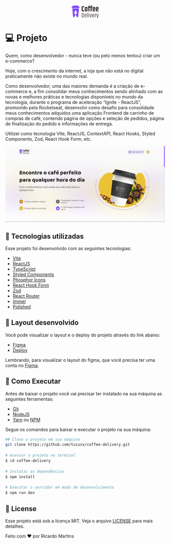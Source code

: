 <p align="center">
  <img alt="Coffee Delivery" src=".github/Logo.png" />
</p>

# **💻** Projeto

Quem, como desenvolvedor - nunca teve (ou pelo menos tentou) criar um e-commerce? 

Hoje, com o crescimento da internet, a loja que não está no digital praticamente não existe no mundo real. 

Como desenvolvedor, uma das maiores demanda é a criação de e-commerce e, a fim consolidar meus conhecimentos sendo alinhado com as novas e melhores práticas e tecnologias disponíveis no mundo da tecnologia, durante o programa de aceleração “Ignite - ReactJS”, promovido pela Rocketseat, desenvolvi como desafio para consolidade meus conhecimentos adquidos uma aplicação Frontend de carrinho de compras de café, contendo página de opções e seleção de pedidos, página de finalização do pedido e informações de entrega.

Utilizei como tecnologia Vite, ReactJS, ContextAPI, React Hooks, Styled Components, Zod, React Hook Form, etc.

<p align="center">
  <img alt="background" src=".github/background.png" />
</p>

## 🚀 Tecnologias utilizadas

Esse projeto foi desenvolvido com as seguintes tecnologias:

- [Vite](https://vitejs.dev/)
- [ReactJS](https://reactjs.org/)
- [TypeScript](https://www.typescriptlang.org/)
- [Styled Components](https://styled-components.com/docs)
- [Phosphor Icons](https://phosphoricons.com/)
- [React Hook Form](https://react-hook-form.com/)
- [Zod](https://github.com/colinhacks/zod)
- [React Router](https://reactrouter.com/en/v6.3.0/getting-started/overview)
- [Immer](https://github.com/immerjs/immer)
- [Polished](https://polished.js.org/)

## **🔖** Layout desenvolvido

Você pode visualizar o layout e o deploy do projeto através do link abaixo:

- [Figma](https://www.figma.com/file/4146qux6jUt4DK831vc4DO/Coffee-Delivery-(Copy)?node-id=0%3A1&t=k8XDjcxyA4daNXLv-1)
- [Deploy](https://coffee-delivery-self.vercel.app/)

Lembrando, para visualizar o layout do figma, que você precisa ter uma conta no [Figma](http://figma.com/).

## **🚀** Como Executar

Antes de baixar o projeto você vai precisar ter instalado na sua máquina as seguintes ferramentas:

- [Git](https://git-scm.com/)
- [NodeJS](https://nodejs.org/en/)
- [Yarn](https://yarnpkg.com/) ou [NPM](https://www.npmjs.com/)

Segue os comandos para baixar e executar o projeto na sua máquina:

```bash
## Clone o projeto em sua máquina
git clone https://github.com/tuiusx/coffee-delivery.git

# Acessar o projeto no terminal
$ cd coffee-delivery

# Instalar as dependências
$ npm install

# Executar o servidor em modo de desenvolvimento
$ npm run dev
```

## 📝 License

Esse projeto está sob a licença MIT. Veja o arquivo [LICENSE](https://github.com/tuiusx/coffee-delivery/blob/main/LICENSE) para mais detalhes.

Feito com ❤️ por Ricardo Martins
